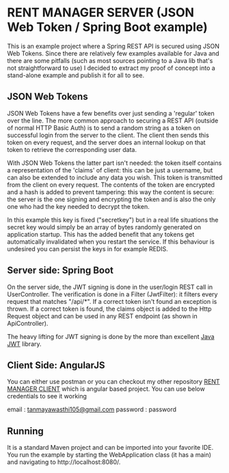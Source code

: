# RENT MANAGER SERVER (JSON Web Token  / Spring Boot example)


This is an example project where a Spring REST API is secured using JSON Web Tokens. Since there are relatively few examples available for Java and there are some pitfalls (such as most sources pointing to a Java lib that's not straightforward to use) I decided to extract my proof of concept into a stand-alone example and publish it for all to see.

## JSON Web Tokens

JSON Web Tokens have a few benefits over just sending a 'regular' token over the line. The more common approach to securing a REST API (outside of normal HTTP Basic Auth) is to send a random string as a token on successful login from the server to the client. The client then sends this token on every request, and the server does an internal lookup on that token to retrieve the corresponding user data.

With JSON Web Tokens the latter part isn't needed: the token itself contains a representation of the 'claims' of client: this can be just a username, but can also be extended to include any data you wish. This token is transmitted from the client on every request. The contents of the token are encrypted and a hash is added to prevent tampering: this way the content is secure: the server is the one signing and encrypting the token and is also the only one who had the key needed to decrypt the token. 

In this example this key is fixed ("secretkey") but in a real life situations the secret key would simply be an array of bytes randomly generated on application startup. This has the added benefit that any tokens get automatically invalidated when you restart the service. If this behaviour is undesired you can persist the keys in for example REDIS.

## Server side: Spring Boot

On the server side, the JWT signing is done in the user/login REST call in UserController. The verification is done in a Filter (JwtFilter): it filters every request that matches "/api/*". If a correct token isn't found an exception is thrown. If a correct token is found, the claims object is added to the Http Request object and can be used in any REST endpoint (as shown in ApiController).

The heavy lifting for JWT signing is done by the more than excellent [Java JWT](https://github.com/jwtk/jjwt) library.

## Client Side: AngularJS

You can either use postman or you can checkout my other repository [RENT MANAGER CLIENT](https://github.com/tans105/RentManagerClient.git) which is angular based project. 
You can use below credentials to see it working

email : tanmayawasthi105@gmail.com
password : password

## Running

It is a standard Maven project and can be imported into your favorite IDE. You run the example by starting the WebApplication class (it has a main) and navigating to http://localhost:8080/. 
